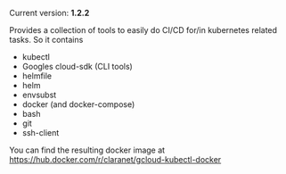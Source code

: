 
Current version: **1.2.2**

Provides a collection of tools to easily do CI/CD for/in kubernetes related
tasks. So it contains

* kubectl
* Googles cloud-sdk (CLI tools)
* helmfile
* helm
* envsubst
* docker (and docker-compose)
* bash
* git
* ssh-client


You can find the resulting docker image at https://hub.docker.com/r/claranet/gcloud-kubectl-docker


